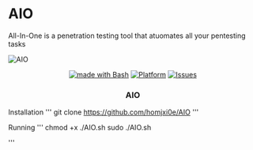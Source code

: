 # AIO
All-In-One is a penetration testing tool that atuomates all your pentesting tasks



![AIO](https://user-images.githubusercontent.com/25440152/206863747-5b6ff4b6-db53-4ad7-b5a2-1aaf67c25a53.PNG)

<p align="center">
   <a href="http://golang.org](https://www.gnu.org/software/bash"><img alt="made with Bash" src="https://img.shields.io/badge/made%20with-bash-brightgreen"/></a>
  <a href="#"><img alt="Platform" src="https://img.shields.io/badge/platform-osx%2Flinux%2Fwindows-green" /></a>
  <a href="https://github.com/homjxi0e/AIO/issues"><img alt=" Issues" src="https://img.shields.io/github/issues/homjxi0e/AIO" /></a>
  <h3 align="center"><b>AIO</b></h3>
</p>
 
 


Installation
'''
git clone https://github.com/homjxi0e/AIO
'''


Running
'''
chmod +x ./AIO.sh
sudo ./AIO.sh

'''
